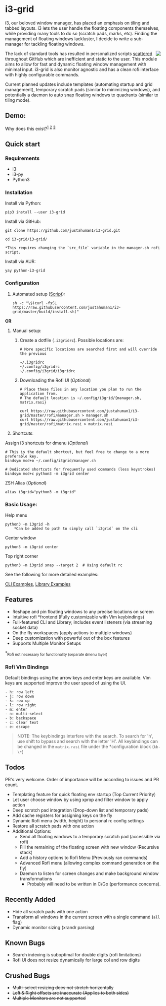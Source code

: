 # i3-grid

i3, our beloved window manager, has placed an emphasis on tiling and tabbed layouts. i3 lets the user handle the floating components themselves, while providing many tools to do so (scratch pads, marks, etc). Finding the management of floating windows lackluster, I decide to write a sub-manager for tackling floating windows.

<img align="right" src="https://i.imgur.com/UohcW2v.png">

The lack of standard tools has resulted in personalized scripts [scattered](https://gist.github.com/bhepple/5c43e83e945a42297ba6433ee8ba88ce) throughout GitHub which are inefficient and static to the user. This module aims to allow for fast and dynamic floating window management with minimal input. i3-grid is also monitor agnostic and has a clean rofi interface with highly configurable commands.

Current planned updates include templates (automating startup and grid management), temporary scratch pads (similar to minimizing windows), and potentially a daemon to auto snap floating windows to quadrants (similar to tiling mode).

## Demo:

Why does this exist?<sup>[1](https://github.com/i3/i3/issues/1949#issuecomment-142231260)</sup> <sup>[2](https://www.reddit.com/r/i3wm/comments/97hc7u/how_to_move_window_relative_to_display/e4955ff/)</sup> <sup>[3](https://gist.github.com/bhepple/5c43e83e945a42297ba6433ee8ba88ce) </sup>

## Quick start

### Requirements

- i3
- i3-py
- Python3

### Installation

Install via Python:

    pip3 install --user i3-grid

Install via GitHub:

    git clone https://github.com/justahuman1/i3-grid.git

    cd i3-grid/i3-grid/

    *This requires changing the `src_file` variable in the manager.sh rofi script.

Install via AUR:

    yay python-i3-grid

### Configuration

1.  Automated setup ([Script](https://raw.githubusercontent.com/justahuman1/i3-grid/master/build/install.sh)):

        sh -c "\$(curl -fsSL https://raw.githubusercontent.com/justahuman1/i3-grid/master/build/install.sh)"

**OR**

1.  Manual setup:

    1.  Create a dotfile (`.i3gridrc`). Possible locations are:

            # More specific locations are searched first and will override the previous

            ~/.i3gridrc
            ~/.config/i3gridrc
            ~/.config/i3grid/i3gridrc

    1.  Downloading the Rofi UI (_Optional_)

            # Place these files in any location you plan to run the application from.
            # The default location is ~/.config/i3grid/{manager.sh, matrix.rasi}

            curl https://raw.githubusercontent.com/justahuman1/i3-grid/master/rofi/manager.sh > manager.sh
            curl https://raw.githubusercontent.com/justahuman1/i3-grid/master/rofi/matrix.rasi > matrix.rasi

2.  Shortcuts:

Assign i3 shortcuts for dmenu (_Optional_)

    # This is the default shortcut, but feel free to change to a more preferable key.
    bindsym mod+o ~/.config/i3grid/manager.sh

    # Dedicated shortcuts for frequently used commands (less keystrokes)
    bindsym mod+c python3 -m i3grid center

ZSH Alias (_Optional_)

    alias i3grid="python3 -m i3grid"

### Basic Usage:

Help menu

    python3 -m i3grid -h
        *Can be added to path to simply call `i3grid` on the cli

Center window

    python3 -m i3grid center

Top right corner

    python3 -m i3grid snap --target 2  # Using default rc

See the following for more detailed examples:

[CLI Examples](https://github.com/justahuman1/i3-grid/blob/master/rofi/manager.sh),
[Library Examples](https://github.com/justahuman1/i3-grid/blob/master/lib_example.py)

## Features

- Reshape and pin floating windows to any precise locations on screen
- Intuitive rofi \*frontend (Fully customizable with Vim keybindings)
- Full-featured CLI and Library; includes event listeners (via streaming socket data)
- On the fly workspaces (apply actions to multiple windows)
- Deep customization with powerful out of the box features
- Supports Multiple Monitor Setups

\*<sub>Rofi not necessary for functionality (separate dmenu layer)</sub>

### Rofi Vim Bindings

Default bindings using the arrow keys and enter keys are available. Vim keys are supported improve the user speed of using the UI.

    - h: row left
    - j: row down
    - k: row up
    - l: row right
    - m: enter
    - n: multi-select
    - b: backspace
    - c: clear text
    - e: escape

> NOTE: The keybindings interfere with the search. To search for 'h', use shift to bypass and search with the letter 'H'.
> All keybindings can be changed in the `matrix.rasi` file under the \*configuration block (`kb-\*`)

## Todos

PR's very welcome. Order of importance will be according to issues and PR count.

- Templating feature for quick floating env startup (Top Current Priority)
- Let user choose window by using xprop and filter window to apply action
- Deep scratch pad integration (Drop-down list and temporary pads)
- Add cache registers for assigning keys on the fly
- Dynamic Rofi menu (width, height) to personal rc config settings
- Restore all scratch pads with one action
- Additional Options:
  - Send all floating windows to a temporary scratch pad (accessible via rofi)
  - Fill the remaining of the floating screen with new window (Recursive stack)
  - Add a history options to Rofi Menu (Previously ran commands)
  - Advanced Rofi menu (allowing complex command generation on the fly)
  - Daemon to listen for screen changes and make background window transformations
    - Probably will need to be written in C/Go (performance concerns).

## Recently Added

- Hide all scratch pads with one action
- Transform all windows in the current screen with a single command (`all` flag)
- Dynamic monitor sizing (xrandr parsing)

## Known Bugs

- Search indexing is suboptimal for double digits (rofi limitations)
- Rofi UI does not resize dynamically for large col and row digits

## Crushed Bugs

- ~~Multi-select resizing does not stretch horizontally~~
- ~~Left & Right offsets are inaccurate (Applies to both sides)~~
- ~~Multiple Monitors are not supported~~
